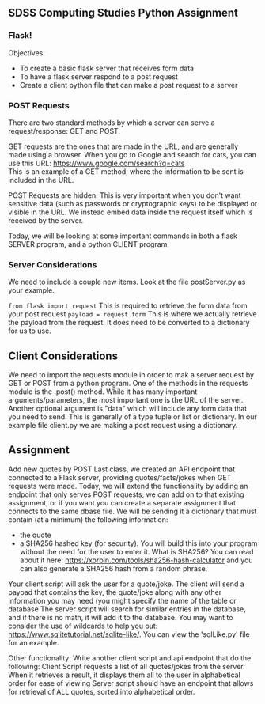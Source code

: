 ## SDSS Computing Studies Python Assignment
### Flask!

Objectives:
* To create a basic flask server that receives form data
* To have a flask server respond to a post request
* Create a client python file that can make a post request to a server

### POST Requests
There are two standard methods by which a server can serve a request/response: GET and POST.

GET requests are the ones that are made in the URL, and are generally made using a browser. When you go to Google and search for cats, you can use this URL: https://www.google.com/search?q=cats  
This is an example of a GET method, where the information to be sent is included in the URL.

POST Requests are hidden. This is very important when you don't want sensitive data (such as passwords or cryptographic keys) to be displayed or visible in the URL.  We instead embed data inside the request itself which is received by the server.

Today, we will be looking at some important commands in both a flask SERVER program, and a python CLIENT program.

### Server Considerations
We need to include a couple new items. Look at the file postServer.py as your example.

```from flask import request```
This is required to retrieve the form data from your post request
```payload = request.form```
This is where we actually retrieve the payload from the request.  It does need to be converted to a dictionary for us to use.

## Client Considerations
We need to import the requests module in order to mak a server request by GET or POST from a python program.
One of the methods in the requests module is the .post() method.  While it has many important arguments/parameters, the most important one is the URL of the server.  Another optional argument is "data" which will include any form data that you need to send.  This is generally of a type tuple or list or dictionary.
In our example file client.py we are making a post request using a dictionary.

## Assignment
Add new quotes by POST
Last class, we created an API endpoint that connected to a Flask server, providing quotes/facts/jokes when GET requests were made.  Today, we will extend the functionality by adding an endpoint that only serves POST requests; we can add on to that existing assignment, or if you want you can create a separate assignment that connects to the same dbase file.
We will be sending it a dictionary that must contain (at a minimum) the following information:
* the quote
* a SHA256 hashed key (for security). You will build this into your program without the need for the user to enter it.  What is SHA256?  You can read about it here: https://xorbin.com/tools/sha256-hash-calculator and you can also generate a SHA256 hash from a random phrase.

Your client script will ask the user for a quote/joke.
The client will send a payoad that contains the key, the quote/joke along with any other information you may need (you might specify the name of the table or database
The server script will search for similar entries in the database, and if there is no math, it will add it to the database.  You may want to consider the use of wildcards to help you out: https://www.sqlitetutorial.net/sqlite-like/. You can view the 'sqlLike.py' file for an example.

Other functionality:
Write another client script and api endpoint that do the following:
Client Script requests a list of all quotes/jokes from the server.  When it retrieves a result, it displays them all to the user in alphabetical order for ease of viewing
Server script should have an endpoint that allows for retrieval of ALL quotes, sorted into alphabetical order.
